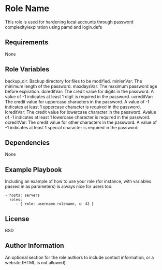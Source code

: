 Role Name
=========

This role is used for hardening local accounts through password complexity/expiration using pamd and login.defs

Requirements
------------

None

Role Variables
--------------
backup_dir: Backup directory for files to be modified. 
minlenVar: The minimum length of the password.
maxdaysVar: The maximum password age before expiration.
dcreditVar: The credit value for digits in the password. A value of -1 indicates at least 1 digit is required in the password.
ucreditVar: The credit value for uppercase characters in the password. A value of -1 indicates at least 1 uppercase character is required in the password. 
lcreditVar: The credit value for lowercase character in the password. Avalue of -1 indicates at least 1 lowercase character is required in the password.
ocreditVar: The credit value for other characters in the password. A value of -1 indicates at least 1 special character is required in the password. 

Dependencies
------------

None

Example Playbook
----------------

Including an example of how to use your role (for instance, with variables passed in as parameters) is always nice for users too:

    - hosts: servers
      roles:
         - { role: username.rolename, x: 42 }

License
-------

BSD

Author Information
------------------

An optional section for the role authors to include contact information, or a website (HTML is not allowed).
